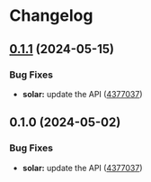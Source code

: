 # Changelog

## [0.1.1](https://github.com/a2425rdl/google-api-nodejs-client/compare/solar-v0.1.0...solar-v0.1.1) (2024-05-15)


### Bug Fixes

* **solar:** update the API ([4377037](https://github.com/a2425rdl/google-api-nodejs-client/commit/4377037197348f7908f9c0a5937d2acd938ba2e5))

## 0.1.0 (2024-05-02)


### Bug Fixes

* **solar:** update the API ([4377037](https://github.com/googleapis/google-api-nodejs-client/commit/4377037197348f7908f9c0a5937d2acd938ba2e5))
